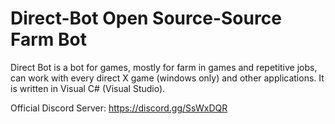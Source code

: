 # Direct-Bot Open Source-Source Farm Bot

Direct Bot is a bot for games, mostly for farm in games and repetitive jobs, can work with every direct X game (windows only) and other applications.
It is written in Visual C# (Visual Studio).

Official Discord Server: https://discord.gg/SsWxDQR
